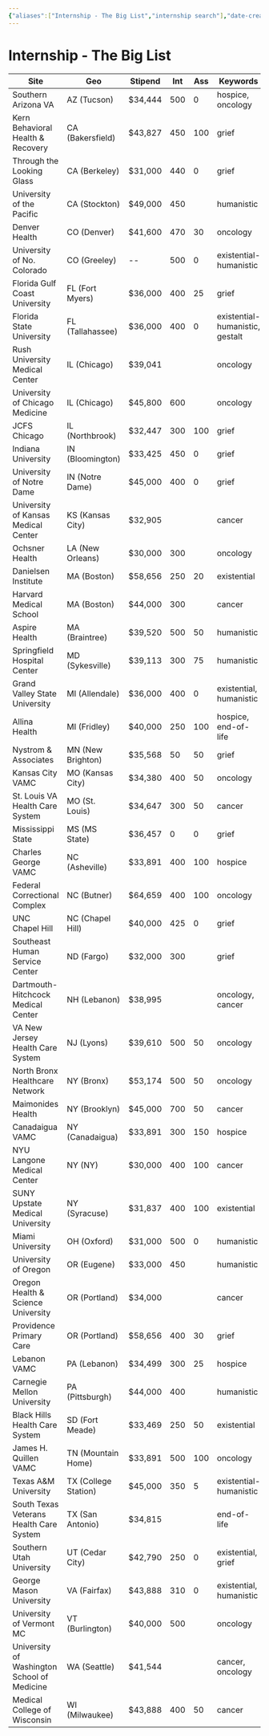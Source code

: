 ```yaml
---
{"aliases":["Internship - The Big List","internship search"],"date-created":"2025-01-10T10:47","date-modified":"2025-01-10T13:52","dg-publish":true,"title":"Internship - The Big List","permalink":"/blooms/perennial/internship-search/internship-search/","dgPassFrontmatter":true,"updated":"2025-01-10T13:52"}
---
```



# Internship - The Big List

| Site                                        | Geo                  | Stipend | Int | Ass | Keywords                        |
| ------------------------------------------- | -------------------- | ------- | --- | --- | ------------------------------- |
| Southern Arizona VA                         | AZ (Tucson)          | $34,444 | 500 | 0   | hospice, oncology               |
| Kern Behavioral Health & Recovery           | CA (Bakersfield)     | $43,827 | 450 | 100 | grief                           |
| Through the Looking Glass                   | CA (Berkeley)        | $31,000 | 440 | 0   | grief                           |
| University of the Pacific                   | CA (Stockton)        | $49,000 | 450 |     | humanistic                      |
| Denver Health                               | CO (Denver)          | $41,600 | 470 | 30  | oncology                        |
| University of No. Colorado                  | CO (Greeley)         | --      | 500 | 0   | existential-humanistic          |
| Florida Gulf Coast University               | FL (Fort Myers)      | $36,000 | 400 | 25  | grief                           |
| Florida State University                    | FL (Tallahassee)     | $36,000 | 400 | 0   | existential-humanistic, gestalt |
| Rush University Medical Center              | IL (Chicago)         | $39,041 |     |     | oncology                        |
| University of Chicago Medicine              | IL (Chicago)         | $45,800 | 600 |     | oncology                        |
| JCFS Chicago                                | IL (Northbrook)      | $32,447 | 300 | 100 | grief                           |
| Indiana University                          | IN (Bloomington)     | $33,425 | 450 | 0   | grief                           |
| University of Notre Dame                    | IN (Notre Dame)      | $45,000 | 400 | 0   | grief                           |
| University of Kansas Medical Center         | KS (Kansas City)     | $32,905 |     |     | cancer                          |
| Ochsner Health                              | LA (New Orleans)     | $30,000 | 300 |     | oncology                        |
| Danielsen Institute                         | MA (Boston)          | $58,656 | 250 | 20  | existential                     |
| Harvard Medical School                      | MA (Boston)          | $44,000 | 300 |     | cancer                          |
| Aspire Health                               | MA (Braintree)       | $39,520 | 500 | 50  | humanistic                      |
| Springfield Hospital Center                 | MD (Sykesville)      | $39,113 | 300 | 75  | humanistic                      |
| Grand Valley State University               | MI (Allendale)       | $36,000 | 400 | 0   | existential, humanistic         |
| Allina Health                               | MI (Fridley)         | $40,000 | 250 | 100 | hospice, end-of-life            |
| Nystrom & Associates                        | MN (New Brighton)    | $35,568 | 50  | 50  | grief                           |
| Kansas City VAMC                            | MO (Kansas City)     | $34,380 | 400 | 50  | oncology                        |
| St. Louis VA Health Care System             | MO (St. Louis)       | $34,647 | 300 | 50  | cancer                          |
| Mississippi State                           | MS (MS State)        | $36,457 | 0   | 0   | grief                           |
| Charles George VAMC                         | NC (Asheville)       | $33,891 | 400 | 100 | hospice                         |
| Federal Correctional Complex                | NC (Butner)          | $64,659 | 400 | 100 | oncology                        |
| UNC Chapel Hill                             | NC (Chapel Hill)     | $40,000 | 425 | 0   | grief                           |
| Southeast Human Service Center              | ND (Fargo)           | $32,000 | 300 |     | grief                           |
| Dartmouth-Hitchcock Medical Center          | NH (Lebanon)         | $38,995 |     |     | oncology, cancer                |
| VA New Jersey Health Care System            | NJ (Lyons)           | $39,610 | 500 | 50  | oncology                        |
| North Bronx Healthcare Network              | NY (Bronx)           | $53,174 | 500 | 50  | oncology                        |
| Maimonides Health                           | NY (Brooklyn)        | $45,000 | 700 | 50  | cancer                          |
| Canadaigua VAMC                             | NY (Canadaigua)      | $33,891 | 300 | 150 | hospice                         |
| NYU Langone Medical Center                  | NY (NY)              | $30,000 | 400 | 100 | cancer                          |
| SUNY Upstate Medical University             | NY (Syracuse)        | $31,837 | 400 | 100 | existential                     |
| Miami University                            | OH (Oxford)          | $31,000 | 500 | 0   | humanistic                      |
| University of Oregon                        | OR (Eugene)          | $33,000 | 450 |     | humanistic                      |
| Oregon Health & Science University          | OR (Portland)        | $34,000 |     |     | cancer                          |
| Providence Primary Care                     | OR (Portland)        | $58,656 | 400 | 30  | grief                           |
| Lebanon VAMC                                | PA (Lebanon)         | $34,499 | 300 | 25  | hospice                         |
| Carnegie Mellon University                  | PA (Pittsburgh)      | $44,000 | 400 |     | humanistic                      |
| Black Hills Health Care System              | SD (Fort Meade)      | $33,469 | 250 | 50  | existential                     |
| James H. Quillen VAMC                       | TN (Mountain Home)   | $33,891 | 500 | 100 | oncology                        |
| Texas A&M University                        | TX (College Station) | $45,000 | 350 | 5   | existential-humanistic          |
| South Texas Veterans Health Care System     | TX (San Antonio)     | $34,815 |     |     | end-of-life                     |
| Southern Utah University                    | UT (Cedar City)      | $42,790 | 250 | 0   | existential, grief              |
| George Mason University                     | VA (Fairfax)         | $43,888 | 310 | 0   | existential, humanistic         |
| University of Vermont MC                    | VT (Burlington)      | $40,000 | 500 |     | oncology                        |
| University of Washington School of Medicine | WA (Seattle)         | $41,544 |     |     | cancer, oncology                |
| Medical College of Wisconsin                | WI (Milwaukee)       | $43,888 | 400 | 50  | cancer                          |
